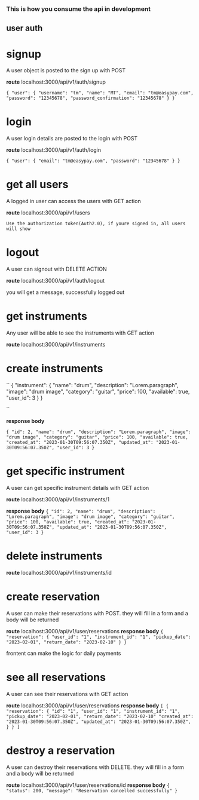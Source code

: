 ### This is how you consume the api in development

## user auth

# signup
 A user object is posted to the sign up with POST

 **route**
 localhost:3000/api/v1/auth/signup

 ``
{
  "user": {
    "username": "tm",
    "name": "MT",
    "email": "tm@easypay.com",
    "password": "12345678",
    "password_confirmation": "12345678"
  }
}
 ``

# login
 A user login details are posted to the login with POST

 **route**
 localhost:3000/api/v1/auth/login

 ``
{
	"user": {
		"email": "tm@easypay.com",
		"password": "12345678"
	}
}
 ``

# get all users
 A logged in user can access the users with GET action

 **route**
 localhost:3000/api/v1/users

 ``
Use the authorization token(Auth2.0), if youre signed in, all users will show
 ``

# logout
 A user can signout with DELETE ACTION

 **route**
 localhost:3000/api/v1/auth/logout

 you will get a message, successfully logged out



# get instruments
 Any user will be able to see the instruments with GET action

 **route**
 localhost:3000/api/v1/instruments

# create instruments

 ``
 {
  "instrument": {
    "name": "drum",
    "description": "Lorem.paragraph",
    "image": "drum image",
    "category": "guitar",
    "price": 100,
    "available": true,
    "user_id": 3
    }
}

 ``

**response body**

 ``
{
    "id": 2,
    "name": "drum",
    "description": "Lorem.paragraph",
    "image": "drum image",
    "category": "guitar",
    "price": 100,
    "available": true,
    "created_at": "2023-01-30T09:56:07.350Z",
    "updated_at": "2023-01-30T09:56:07.350Z",
    "user_id": 3
}
 ``


# get specific instrument
 A user can get specific instrument details with GET action

 **route**
 localhost:3000/api/v1/instruments/1

 **response body**
 ``
{
    "id": 2,
    "name": "drum",
    "description": "Lorem.paragraph",
    "image": "drum image",
    "category": "guitar",
    "price": 100,
    "available": true,
    "created_at": "2023-01-30T09:56:07.350Z",
    "updated_at": "2023-01-30T09:56:07.350Z",
    "user_id": 3
}
 ``

 # delete instruments

  **route**
 localhost:3000/api/v1/instruments/id


# create reservation
 A user can make their reservations with POST. they will fill in a form and a body will be returned

 **route**
 localhost:3000/api/v1/user/reservations
 **response body**
 ``
 {
   "reservation": {
     "user_id": "1",
     "instrument_id": "1",
     "pickup_date": "2023-02-01",
     "return_date": "2023-02-10"
   }
 }
 ``
 

 frontent can make the logic for daily payments

# see all reservations
 A user can see their reservations with GET action

 **route**
 localhost:3000/api/v1/user/reservations
 **response body**
 ``
 [
 {
    "reservation": {
      "id": "1",
      "user_id": "1",
      "instrument_id": "1",
      "pickup_date": "2023-02-01",
      "return_date": "2023-02-10"
      "created_at": "2023-01-30T09:56:07.350Z",
      "updated_at": "2023-01-30T09:56:07.350Z",
    }
  }
 ]
 ``
# destroy a reservation
 A user can destroy their reservations with DELETE. they will fill in a form and a body will be returned

 **route**
 localhost:3000/api/v1/user/reservations/id
**response body**
``
{
    "status": 200,
    "message": "Reservation cancelled successfully"
}
``
